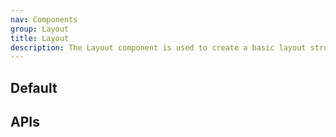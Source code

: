 ```yaml
---
nav: Components
group: Layout
title: Layout
description: The Layout component is used to create a basic layout structure with header, footer, sidebar and content areas. It provides customizable props such as headerHeight, asideWidth and tocWidth to adjust the size of each area. It also includes sub-components such as LayoutHeader, LayoutMain, LayoutSidebar, LayoutToc and LayoutFooter, which can be used independently for more flexibility. The component is responsive to different screen sizes with the help of useResponsive hook.
---
```


## Default

<code src="./demos/index.tsx" nopadding></code>

## APIs
